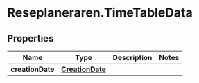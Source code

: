 # Reseplaneraren.TimeTableData

## Properties
Name | Type | Description | Notes
------------ | ------------- | ------------- | -------------
**creationDate** | [**CreationDate**](CreationDate.md) |  | 


